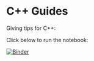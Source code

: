 # C++ Guides

Giving tips for C++:


Click below to run the notebook:

[![Binder](https://mybinder.org/badge_logo.svg)](https://mybinder.org/v2/gh/DatUser/cpp_guide/HEAD)
